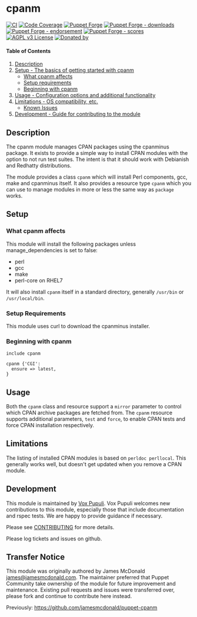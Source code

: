 # cpanm

[![CI](https://github.com/voxpupuli/puppet-cpanm/actions/workflows/ci.yml/badge.svg)](https://github.com/voxpupuli/puppet-cpanm/actions/workflows/ci.yml)
[![Code Coverage](https://coveralls.io/repos/github/voxpupuli/puppet-cpanm/badge.svg?branch=main)](https://coveralls.io/github/voxpupuli/puppet-cpanm)
[![Puppet Forge](https://img.shields.io/puppetforge/v/puppet/cpanm.svg)](https://forge.puppetlabs.com/puppet/cpanm)
[![Puppet Forge - downloads](https://img.shields.io/puppetforge/dt/puppet/cpanm.svg)](https://forge.puppetlabs.com/puppet/cpanm)
[![Puppet Forge - endorsement](https://img.shields.io/puppetforge/e/puppet/cpanm.svg)](https://forge.puppetlabs.com/puppet/cpanm)
[![Puppet Forge - scores](https://img.shields.io/puppetforge/f/puppet/cpanm.svg)](https://forge.puppetlabs.com/puppet/cpanm)
[![AGPL v3 License](https://img.shields.io/github/license/voxpupuli/puppet-openssl.svg)](LICENSE)
[![Donated by](https://img.shields.io/badge/donated%20by-James%20McDonald-fb7047.svg)](#transfer-notice)

#### Table of Contents

1. [Description](#description)
1. [Setup - The basics of getting started with cpanm](#setup)
    * [What cpanm affects](#what-cpanm-affects)
    * [Setup requirements](#setup-requirements)
    * [Beginning with cpanm](#beginning-with-cpanm)
1. [Usage - Configuration options and additional functionality](#usage)
1. [Limitations - OS compatibility, etc.](#limitations)
    * [Known Issues](#known-issues)
1. [Development - Guide for contributing to the module](#development)

## Description

The cpanm module manages CPAN packages using the cpanminus package. It exists
to provide a simple way to install CPAN modules with the option to not run test
suites.  The intent is that it should work with Debianish and Redhatty
distributions.

The module provides a class `cpanm` which will install Perl components, gcc,
make and cpanminus itself. It also provides a resource type `cpanm` which you
can use to manage modules in more or less the same way as `package` works.

## Setup

### What cpanm affects

This module will install the following packages unless manage_dependencies is set to false:
* perl
* gcc
* make
* perl-core on RHEL7

It will also install `cpanm` itself in a standard directory, generally
`/usr/bin` or `/usr/local/bin`.

### Setup Requirements

This module uses curl to download the cpanminus installer.

### Beginning with cpanm

```
include cpanm

cpanm {'CGI':
  ensure => latest,
}
```

## Usage

Both the `cpanm` class and resource support a `mirror` parameter to control
which CPAN archive packages are fetched from. The `cpanm` resource supports
additional parameters, `test` and `force`, to enable CPAN tests and force CPAN
installation respectively.

## Limitations

The listing of installed CPAN modules is based on `perldoc perllocal`. This
generally works well, but doesn't get updated when you remove a CPAN module.

## Development

This module is maintained by [Vox Pupuli](https://voxpupuli.org/). Vox Pupuli
welcomes new contributions to this module, especially those that include
documentation and rspec tests. We are happy to provide guidance if necessary.

Please see [CONTRIBUTING](.github/CONTRIBUTING.md) for more details.

Please log tickets and issues on github.

## Transfer Notice

This module was originally authored by James McDonald <james@jamesmcdonald.com>.
The maintainer preferred that Puppet Community take ownership of the module for future improvement and maintenance.
Existing pull requests and issues were transferred over, please fork and continue to contribute here instead.

Previously: https://github.com/jamesmcdonald/puppet-cpanm
